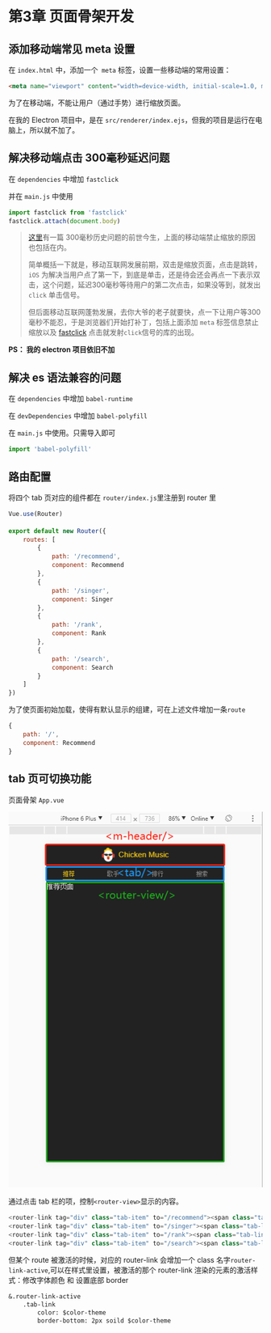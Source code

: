 # 第3章 页面骨架开发

## 添加移动端常见 meta 设置

在 `index.html` 中，添加一个` meta` 标签，设置一些移动端的常用设置：

```html
<meta name="viewport" content="width=device-width, initial-scale=1.0, maximum-scale=1.0, minimum-scale=1.0, user-scalable=no">
```

为了在移动端，不能让用户（通过手势）进行缩放页面。



在我的 Electron 项目中，是在 `src/renderer/index.ejs`，但我的项目是运行在电脑上，所以就不加了。



## 解决移动端点击 300毫秒延迟问题 

在 `dependencies` 中增加 `fastclick`

并在 `main.js` 中使用

```js
import fastclick from 'fastclick'
fastclick.attach(document.body)
```

> [这里](<https://thx.github.io/mobile/300ms-click-delay>)有一篇 300毫秒历史问题的前世今生，上面的移动端禁止缩放的原因也包括在内。
>
> 简单概括一下就是，移动互联网发展前期，双击是缩放页面，点击是跳转，`iOS` 为解决当用户点了第一下，到底是单击，还是待会还会再点一下表示双击，这个问题，延迟300毫秒等待用户的第二次点击，如果没等到，就发出 `click` 单击信号。
>
> 但后面移动互联网蓬勃发展，去你大爷的老子就要快，点一下让用户等300毫秒不能忍，于是浏览器们开始打补丁，包括上面添加 `meta` 标签信息禁止缩放以及 [fastclick](<https://github.com/ftlabs/fastclick>) 点击就发射`click`信号的库的出现。



**PS： 我的 electron 项目依旧不加**

## 解决 es 语法兼容的问题

在 `dependencies` 中增加 `babel-runtime`

在 `devDependencies` 中增加 `babel-polyfill`

在 `main.js` 中使用。只需导入即可

```js
import 'babel-polyfill'
```



## 路由配置

将四个 tab 页对应的组件都在 `router/index.js`里注册到 router 里

```js
Vue.use(Router)

export default new Router({
    routes: [
        {
            path: '/recommend',
            component: Recommend
        },
        {
            path: '/singer',
            component: Singer
        },
        {
            path: '/rank',
            component: Rank
        },
        {
            path: '/search',
            component: Search
        }
    ]
})
```

为了使页面初始加载，使得有默认显示的组建，可在上述文件增加一条`route`

```js
{
    path: '/',
    component: Recommend
}
```



## tab 页可切换功能

页面骨架 `App.vue`

![stucture](_media/structure.png)

通过点击 tab 栏的项，控制` <router-view> `显示的内容。

```js
<router-link tag="div" class="tab-item" to="/recommend"><span class="tab-link">推荐</span></router-link>
<router-link tag="div" class="tab-item" to="/singer"><span class="tab-link">歌手</span></router-link>
<router-link tag="div" class="tab-item" to="/rank"><span class="tab-link">排行</span></router-link>
<router-link tag="div" class="tab-item" to="/search"><span class="tab-link">搜索</span></router-link>
```

但某个 route 被激活的时候，对应的 router-link 会增加一个 class 名字`router-link-active`,可以在样式里设置，被激活的那个 router-link 渲染的元素的激活样式：修改字体颜色 和 设置底部 border

```stylus
&.router-link-active
	.tab-link
		color: $color-theme
		border-bottom: 2px soild $color-theme
```

